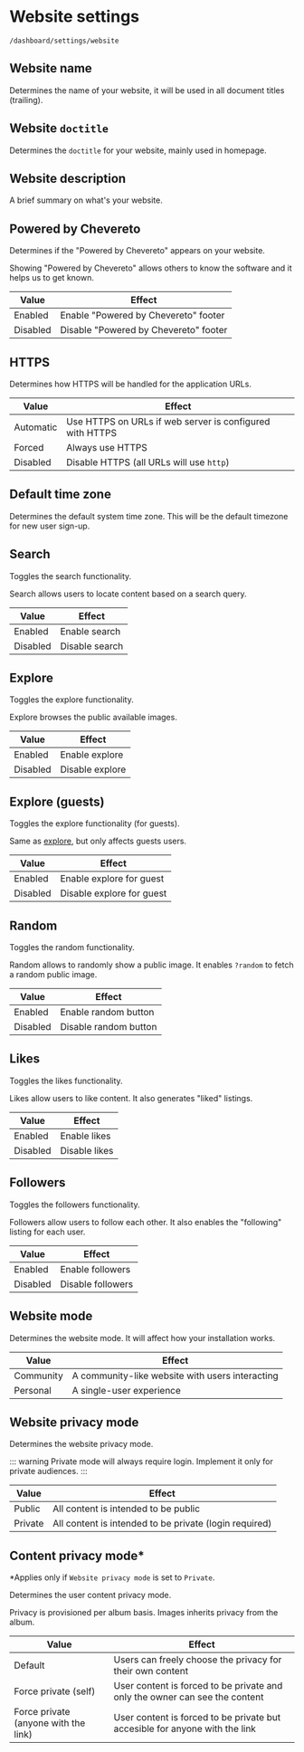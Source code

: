 # Website settings

`/dashboard/settings/website`

## Website name

Determines the name of your website, it will be used in all document titles (trailing).

## Website `doctitle`

Determines the `doctitle` for your website, mainly used in homepage.

## Website description

A brief summary on what's your website.

## Powered by Chevereto

Determines if the "Powered by Chevereto" appears on your website.

Showing "Powered by Chevereto" allows others to know the software and it helps us to get known.

| Value    | Effect                                |
| -------- | ------------------------------------- |
| Enabled | Enable "Powered by Chevereto" footer  |
| Disabled | Disable "Powered by Chevereto" footer |

## HTTPS

Determines how HTTPS will be handled for the application URLs.

| Value     | Effect                                                   |
| --------- | -------------------------------------------------------- |
| Automatic | Use HTTPS on URLs if web server is configured with HTTPS |
| Forced    | Always use HTTPS                                         |
| Disabled  | Disable HTTPS (all URLs will use `http`)                 |

## Default time zone

Determines the default system time zone. This will be the default timezone for new user sign-up.

## Search

Toggles the search functionality.

Search allows users to locate content based on a search query.

| Value    | Effect         |
| -------- | -------------- |
| Enabled | Enable search  |
| Disabled | Disable search |

## Explore

Toggles the explore functionality.

Explore browses the public available images.

| Value    | Effect          |
| -------- | --------------- |
| Enabled | Enable explore  |
| Disabled | Disable explore |

## Explore (guests)

Toggles the explore functionality (for guests).

Same as [explore](#explore), but only affects guests users.

| Value    | Effect                    |
| -------- | ------------------------- |
| Enabled | Enable explore for guest  |
| Disabled | Disable explore for guest |

## Random

Toggles the random functionality.

Random allows to randomly show a public image. It enables `?random` to fetch a random public image.

| Value    | Effect                |
| -------- | --------------------- |
| Enabled | Enable random button  |
| Disabled | Disable random button |

## Likes

Toggles the likes functionality.

Likes allow users to like content. It also generates "liked" listings.

| Value    | Effect        |
| -------- | ------------- |
| Enabled | Enable likes  |
| Disabled | Disable likes |

## Followers

Toggles the followers functionality.

Followers allow users to follow each other. It also enables the "following" listing for each user.

| Value    | Effect            |
| -------- | ----------------- |
| Enabled | Enable followers  |
| Disabled | Disable followers |

## Website mode

Determines the website mode. It will affect how your installation works.

| Value     | Effect                                          |
| --------- | ----------------------------------------------- |
| Community | A community-like website with users interacting |
| Personal  | A single-user experience                        |

## Website privacy mode

Determines the website privacy mode.

::: warning
Private mode will always require login. Implement it only for private audiences.
:::

| Value   | Effect                                                 |
| ------- | ------------------------------------------------------ |
| Public  | All content is intended to be public                   |
| Private | All content is intended to be private (login required) |

## Content privacy mode*

*Applies only if `Website privacy mode` is set to `Private`.

Determines the user content privacy mode.

Privacy is provisioned per album basis. Images inherits privacy from the album.

| Value                                | Effect                                                                      |
| ------------------------------------ | --------------------------------------------------------------------------- |
| Default                              | Users can freely choose the privacy for their own content                   |
| Force private (self)                 | User content is forced to be private and only the owner can see the content |
| Force private (anyone with the link) | User content is forced to be private but accesible for anyone with the link |
